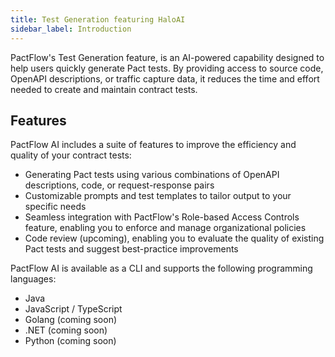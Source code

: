 ```yaml
---
title: Test Generation featuring HaloAI
sidebar_label: Introduction
---
```


PactFlow's Test Generation feature, is an AI-powered capability designed to help users quickly generate Pact tests. By providing access to source code, OpenAPI descriptions, or traffic capture data, it reduces the time and effort needed to create and maintain contract tests.

## Features

PactFlow AI includes a suite of features to improve the efficiency and quality of your contract tests:

* Generating Pact tests using various combinations of OpenAPI descriptions, code, or request-response pairs
* Customizable prompts and test templates to tailor output to your specific needs
* Seamless integration with PactFlow's Role-based Access Controls feature, enabling you to enforce and manage organizational policies
* Code review (upcoming), enabling you to evaluate the quality of existing Pact tests and suggest best-practice improvements

PactFlow AI is available as a CLI and supports the following programming languages:

* Java
* JavaScript / TypeScript
* Golang (coming soon)
* .NET (coming soon)
* Python (coming soon)
